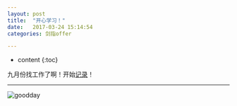 ```yaml
---
layout: post
title:  "开心学习！"
date:   2017-03-24 15:14:54
categories: 剑指offer

---
```


* content
{:toc}


九月份找工作了啊！开始[记录](https://coooperzhang.github.io/about/)！


---



![goodday](https://timgsa.baidu.com/timg?image&quality=80&size=b9999_10000&sec=1490610360711&di=4d6ed85d71f8cc78d673db5d5ce625a4&imgtype=0&src=http%3A%2F%2Fimg.tuku.cn%2Ffile_big%2F201502%2F0e93d8ab02314174a933b5f00438d357.jpg)

<br>
<br>


